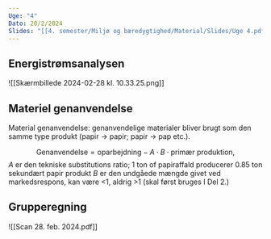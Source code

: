 ```yaml
---
Uge: "4"
Dato: 20/2/2024
Slides: "[[4. semester/Miljø og bæredygtighed/Material/Slides/Uge 4.pdf|Uge 4]]"
---
```

## Energistrømsanalysen
![[Skærmbillede 2024-02-28 kl. 10.33.25.png]]

## Materiel genanvendelse
Material genanvendelse: genanvendelige materialer bliver brugt som den samme type produkt (papir → papir; papir → pap etc.).


$$
\text{Genanvendelse} = \text{oparbejdning}-A\cdot B\cdot \text{primær produktion},
$$
$A$ er den tekniske substitutions ratio; 1 ton of papiraffald producerer 0.85 ton sekundært papir produkt
$B$ er den undgåede mængde givet ved markedsrespons, kan være <1, aldrig >1 (skal først bruges I Del 2.)

## Grupperegning
![[Scan 28. feb. 2024.pdf]]